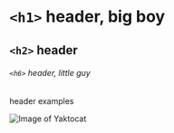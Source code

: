 #  `<h1>` header, big boy

## `<h2>` header

###### `<h6>` header, little guy

header examples

![Image of Yaktocat](https://octodex.github.com/images/yaktocat.png)
